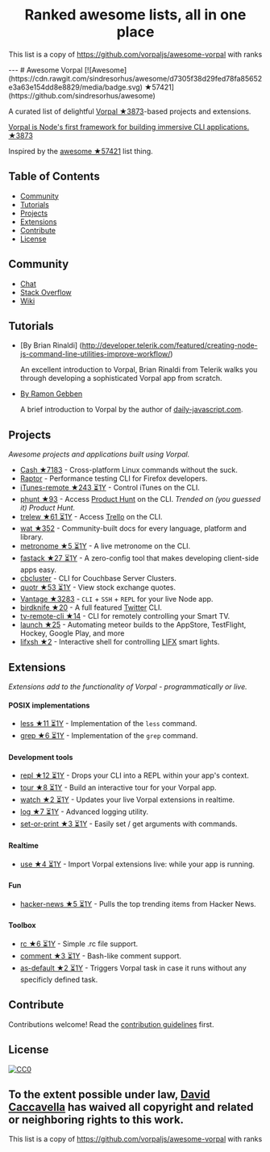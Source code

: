<h1 align="center">
Ranked awesome lists, all in one place
</h1>
<p align="center">
	This list is a copy of <a href="https://github.com/vorpaljs/awesome-vorpal">https://github.com/vorpaljs/awesome-vorpal</a> with ranks
</p>
---
# Awesome Vorpal [![Awesome](https://cdn.rawgit.com/sindresorhus/awesome/d7305f38d29fed78fa85652e3a63e154dd8e8829/media/badge.svg) ★57421](https://github.com/sindresorhus/awesome)

A curated list of delightful [Vorpal ★3873](https://github.com/dthree/vorpal)-based projects and extensions.

[Vorpal is Node's first framework for building immersive CLI applications. ★3873](https://github.com/dthree/vorpal)

Inspired by the [awesome ★57421](https://github.com/sindresorhus/awesome) list thing.

## Table of Contents

- [Community](#community)
- [Tutorials](#tutorials)
- [Projects](#projects)
- [Extensions](#extensions)
- [Contribute](#contribute)
- [License](#license)

## Community

- [Chat](https://gitter.im/dthree/vorpal)
- [Stack Overflow](http://stackoverflow.com/questions/tagged/vorpal.js)
- [Wiki](https://github.com/dthree/vorpal/wiki)

## Tutorials

- [By Brian Rinaldi] (http://developer.telerik.com/featured/creating-node-js-command-line-utilities-improve-workflow/)

  An excellent introduction to Vorpal, Brian Rinaldi from Telerik walks you through developing a sophisticated Vorpal app from scratch.

- [By Ramon Gebben](http://daily-javascript.com/articles/vorpal/)

  A brief introduction to Vorpal by the author of [daily-javascript.com](daily-javascript.com).

## Projects

*Awesome projects and applications built using Vorpal.*

- [Cash ★7183](https://github.com/dthree/cash) - Cross-platform Linux commands without the suck.
- [Raptor](https://developer.mozilla.org/en-US/Firefox_OS/Automated_testing/Raptor) - Performance testing CLI for Firefox developers.
- [iTunes-remote ★243 ⏳1Y](https://github.com/mischah/itunes-remote) - Control iTunes on the CLI.
- [phunt ★93](https://github.com/Kristories/phunt) - Access [Product Hunt](https://www.producthunt.com/) on the CLI. *Trended on (you guessed it) Product Hunt.*
- [trelew ★61 ⏳1Y](https://github.com/websitesfortrello/trelew) - Access [Trello](https://trello.com/) on the CLI.
- [wat ★352](https://github.com/dthree/wat) - Community-built docs for every language, platform and library.
- [metronome ★5 ⏳1Y](https://github.com/AljoschaMeyer/metronome-cli) - A live metronome on the CLI.
- [fastack ★27 ⏳1Y](https://github.com/fastack/cli) - A zero-config tool that makes developing client-side apps easy.
- [cbcluster](https://www.npmjs.com/package/cbcluster) - CLI for Couchbase Server Clusters.
- [quotr ★53 ⏳1Y](https://github.com/andrerpena/quotr) - View stock exchange quotes.
- [Vantage ★3283](https://github.com/dthree/vantage) - `CLI` + `SSH` + `REPL` for your live Node app.
- [birdknife ★20](https://github.com/vanita5/birdknife) - A full featured [Twitter](https://twitter.com/) CLI.
- [tv-remote-cli ★14](https://github.com/Glavin001/tv-remote-cli) - CLI for remotely controlling your Smart TV.
- [launch ★25](https://github.com/NewSpring/meteor-launch) - Automating meteor builds to the AppStore, TestFlight, Hockey, Google Play, and more
- [lifxsh ★2](https://github.com/ristomatti/lifxsh) - Interactive shell for controlling [LIFX](http://www.lifx.com) smart lights.

## Extensions

*Extensions add to the functionality of Vorpal - programmatically or live.*

#### POSIX implementations

- [less ★11 ⏳1Y](https://github.com/vorpaljs/vorpal-less) - Implementation of the `less` command.
- [grep ★6 ⏳1Y](https://github.com/vorpaljs/vorpal-grep) - Implementation of the `grep` command.

#### Development tools

- [repl ★12 ⏳1Y](https://github.com/vorpaljs/vorpal-repl) - Drops your CLI into a REPL within your app's context.
- [tour ★8 ⏳1Y](https://github.com/vorpaljs/vorpal-tour) - Build an interactive tour for your Vorpal app.
- [watch ★2 ⏳1Y](https://github.com/vantagejs/vantage-watch) - Updates your live Vorpal extensions in realtime.
- [log ★7 ⏳1Y](https://github.com/AljoschaMeyer/vorpal-log) - Advanced logging utility.
- [set-or-print ★3 ⏳1Y](https://github.com/AljoschaMeyer/vorpal-setorprint) - Easily set / get arguments with commands.

#### Realtime

- [use ★4 ⏳1Y](https://github.com/vorpaljs/vorpal-use) - Import Vorpal extensions live: while your app is running.

#### Fun

- [hacker-news ★5 ⏳1Y](https://github.com/vorpaljs/vorpal-hacker-news) - Pulls the top trending items from Hacker News.

#### Toolbox
- [rc ★6 ⏳1Y](https://github.com/subk/vorpal-rc) - Simple .rc file support.
- [comment ★3 ⏳1Y](https://github.com/subk/vorpal-comment) - Bash-like comment support.
- [as-default ★2 ⏳1Y](https://github.com/ialpert/vorpal-as-default) - Triggers Vorpal task in case it runs without any specificly defined task.

## Contribute

Contributions welcome! Read the [contribution guidelines](https://github.com/vorpaljs/awesome-vorpal/blob/master/contributing.md) first.

## License

[![CC0](http://i.creativecommons.org/p/zero/1.0/88x31.png)](http://creativecommons.org/publicdomain/zero/1.0/)

To the extent possible under law, [David Caccavella](https://github.com/dthree) has waived all copyright and related or neighboring rights to this work.
---
<p align="center">
	This list is a copy of <a href="https://github.com/vorpaljs/awesome-vorpal">https://github.com/vorpaljs/awesome-vorpal</a> with ranks
</p>
